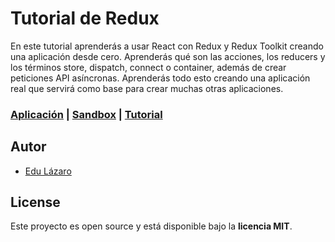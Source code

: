 # Tutorial de Redux

En este tutorial aprenderás a usar React con Redux y Redux Toolkit creando una aplicación desde cero. Aprenderás qué son las acciones, los reducers y los términos store, dispatch, connect o container, además de crear peticiones API asíncronas. Aprenderás todo esto creando una aplicación real que servirá como base para crear muchas otras aplicaciones.

### [Aplicación](https://nyjjs.csb.app/) | [Sandbox](https://codesandbox.io/s/github/neoguias/tutorial-redux) | [Tutorial](https://www.neoguias.com/tutorial-redux/)

## Autor

- [Edu Lázaro](https://edulazaro.com)

## License

Este proyecto es open source y está disponible bajo la **licencia MIT**.
